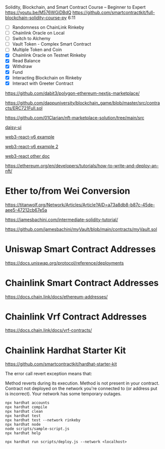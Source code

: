 Solidity, Blockchain, and Smart Contract Course – Beginner to Expert
https://youtu.be/M576WGiDBdQ
https://github.com/smartcontractkit/full-blockchain-solidity-course-py
6:11

- [ ] Randomness on ChainLink Rinkeby
- [ ] Chainlink Oracle on Local
- [ ] Switch to Alchemy
- [ ] Vault Token - Complex Smart Contract
- [ ] Multiple Token and Coin
- [x] Chainlink Oracle on Testnet Rinkeby
- [x] Read Balance
- [x] Withdraw
- [x] Fund
- [x] Interacting Blockchain on Rinkeby
- [x] Interact with Greeter Contract

https://github.com/dabit3/polygon-ethereum-nextjs-marketplace/

https://github.com/dappuniversity/blockchain_game/blob/master/src/contracts/ERC721Full.sol

https://github.com/01Clarian/nft-marketplace-solution/tree/main/src

[daisy-ui](https://daisyui.com/components/button)

[web3-react-v6 example](https://codesandbox.io/s/8rg3h)

[web3-react-v6 example 2](https://codesandbox.io/s/wonderful-grothendieck-1z81r?file=/pages/index.tsx)

[web3-react other doc](https://hackmd.io/Ykpp1MWLTjixIZG2ZJEShA#connector)

https://ethereum.org/en/developers/tutorials/how-to-write-and-deploy-an-nft/

# Ether to/from Wei Conversion

https://titanwolf.org/Network/Articles/Article?AID=a73a8db8-b87c-45de-aee5-47212cb67e5a

https://jamesbachini.com/intermediate-solidity-tutorial/

https://github.com/jamesbachini/myVault/blob/main/contracts/myVault.sol

# Uniswap Smart Contract Addresses

https://docs.uniswap.org/protocol/reference/deployments

# Chainlink Smart Contract Addresses

https://docs.chain.link/docs/ethereum-addresses/

# Chainlink Vrf Contract Addresses

https://docs.chain.link/docs/vrf-contracts/

# Chainlink Hardhat Starter Kit

https://github.com/smartcontractkit/hardhat-starter-kit

The error call revert exception means that:

Method reverts during its execution.
Method is not present in your contract.
Contract not deployed on the network you're connected to (or address put is incorrect).
Your network has some temporary outages.

```shell
npx hardhat accounts
npx hardhat compile
npx hardhat clean
npx hardhat test
npx hardhat test --network rinkeby
npx hardhat node
node scripts/sample-script.js
npx hardhat help

npx hardhat run scripts/deploy.js --network <localhost>
```
